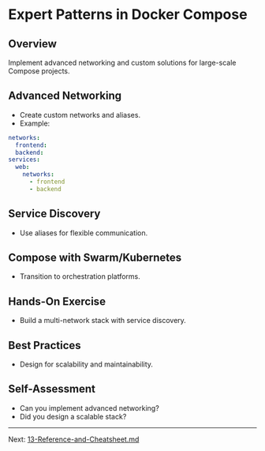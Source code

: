 # Expert Patterns in Docker Compose

## Overview
Implement advanced networking and custom solutions for large-scale Compose projects.

## Advanced Networking
- Create custom networks and aliases.
- Example:
```yaml
networks:
  frontend:
  backend:
services:
  web:
    networks:
      - frontend
      - backend
```

## Service Discovery
- Use aliases for flexible communication.

## Compose with Swarm/Kubernetes
- Transition to orchestration platforms.

## Hands-On Exercise
- Build a multi-network stack with service discovery.

## Best Practices
- Design for scalability and maintainability.

## Self-Assessment
- Can you implement advanced networking?
- Did you design a scalable stack?

---
Next: [13-Reference-and-Cheatsheet.md](13-Reference-and-Cheatsheet.md)
